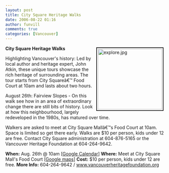 ```yaml
---
layout: post
title: City Square Heritage Walks
date: 2006-08-22 01:16
author: funvill
comments: true
categories: [Vancouver]
---
```

<a href="/blog/wp-content/uploads/2006/explore.jpg" rel="lightbox"><img src="/blog/wp-content/uploads/2006/.thumbs/.explore.jpg" alt="explore.jpg" title="explore.jpg" style="margin: 5px 10px; padding: 3px" align="right" border="2" height="188" width="200" /></a>

<strong>City Square Heritage Walks</strong>

Highlighting Vancouver's history: Led by local author and heritage expert, John Atkin, these unique tours showcase the rich heritage of surrounding areas. The tour starts from City Squareâ€™ Food Court at 10am and lasts about two hours.

August 26th: Fairview Slopes - On this walk see how in an area of extraordinary change there are still bits of history. Look at how this neighbourhood, largely redeveloped in the 1980s, has matured over time.

Walkers are asked to meet at City Square Mallâ€™s Food Court at 10am. Space is limited so get there early. Walks are $10 per person, kids under 12 are free. Contact City Square administration at 604-876-5165 or the Vancouver Heritage Foundation at 604-264-9642.

<strong>When:</strong> Aug. 26th @ 10am [<a href="http://www.google.com/calendar/event?action=TEMPLATE&amp;tmeid=ZTRvdDYxb3VhaGthNGxsMWQwNGF1dHYxZmcgYnIwbmZqaDYyNjQ1YXJoMmJ1azNzYWY5ODRAZ3JvdXAuY2FsZW5kYXIuZ29vZ2xlLmNvbQ&amp;tmsrc=YnIwbmZqaDYyNjQ1YXJoMmJ1azNzYWY5ODRAZ3JvdXAuY2FsZW5kYXIuZ29vZ2xlLmNvbQ" target="_blank">Google Calendar</a>]
<strong>Where:</strong> Meet at City Square Mall's Food Court [<a href="http://maps.google.ca/maps?f=q&amp;hl=en&amp;q=555+W+12th+Ave,+Vancouver,+BC&amp;ie=UTF8&amp;z=14&amp;ll=49.264892,-123.116312&amp;spn=0.0205,0.084801&amp;om=1&amp;iwloc=A">Google maps</a>]
<strong>Cost:</strong> $10 per person, kids under 12 are free.
<strong>More Info:</strong> 604-264-9642 / <a href="http://www.vancouverheritagefoundation.org">www.vancouverheritagefoundation.org</a>

